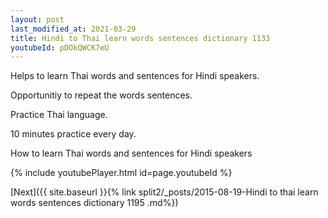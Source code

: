 ```yaml
---
layout: post
last_modified_at: 2021-03-29
title: Hindi to Thai learn words sentences dictionary 1133 
youtubeId: pDOkQWCK7eU
---
```

 
 
Helps to learn Thai words and sentences for Hindi speakers.

Opportunitiy to repeat the words sentences. 

Practice Thai language. 
 
10 minutes practice every day. 
 
How to learn Thai words and sentences for Hindi speakers 
 
{% include youtubePlayer.html id=page.youtubeId %}
 
 
[Next]({{ site.baseurl }}{% link  split2/_posts/2015-08-19-Hindi to thai learn words sentences dictionary 1195 .md%})
 
